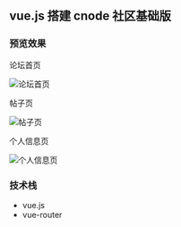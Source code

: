 ## vue.js 搭建 cnode 社区基础版

### 预览效果

论坛首页

![论坛首页](https://github.com/lalalazero/cnode/tree/master/pictures/cnode1.jpeg)

帖子页

![帖子页](https://github.com/lalalazero/cnode/tree/master/pictures/cnode2.jpeg)

个人信息页

![个人信息页](https://github.com/lalalazero/cnode/tree/master/pictures/cnode3.jpeg)

### 技术栈

- vue.js
- vue-router

